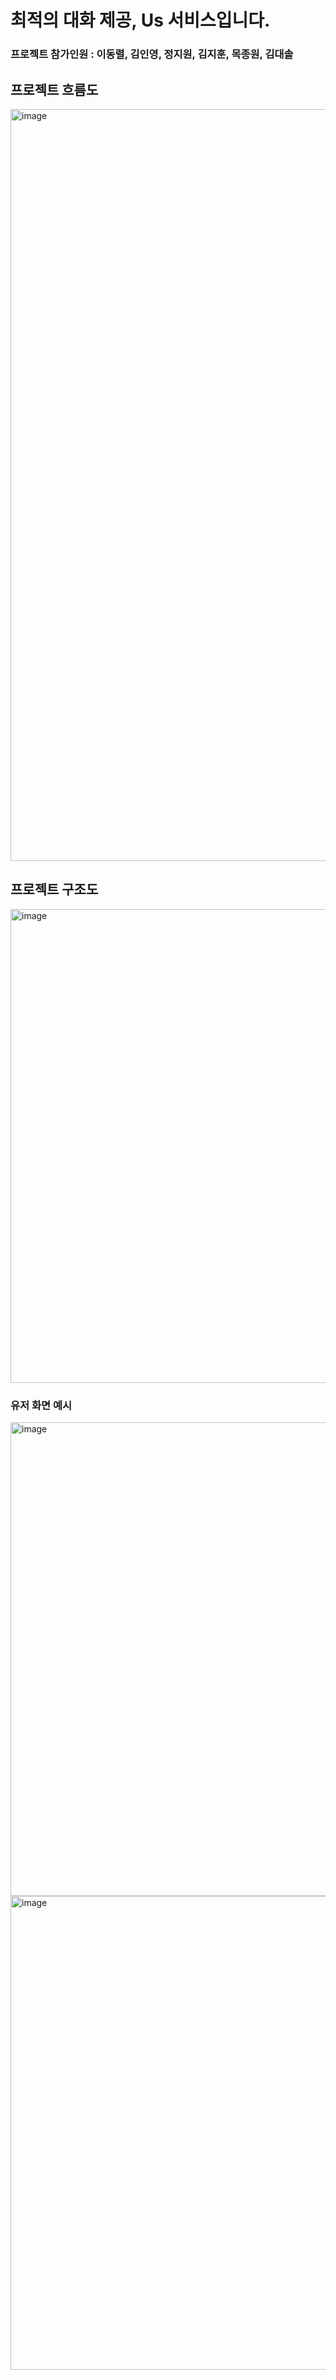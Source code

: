 # 최적의 대화 제공, Us 서비스입니다.

### 프로젝트 참가인원 : 이동렬, 김인영, 정지원, 김지훈, 목종원, 김대솔

## 프로젝트 흐름도
<img width="1203" alt="image" src="https://github.com/Uarth/Us/assets/87052350/bd4dd956-424c-4965-b4c6-dc42fb6efb97">

## 프로젝트 구조도
<img width="758" alt="image" src="https://github.com/Uarth/Us/assets/87052350/a10b8b78-f2bc-4a76-ac29-8f97fe3ad80a">

### 유저 화면 예시 
<img width="758" alt="image" src="https://github.com/Uarth/Us/assets/87052350/0c98b44b-5dc2-4f38-a18b-045df19113db">
<img width="758" alt="image" src="https://github.com/Uarth/Us/assets/87052350/261ad412-2bad-4463-91e8-4c04ba48e1a7">

